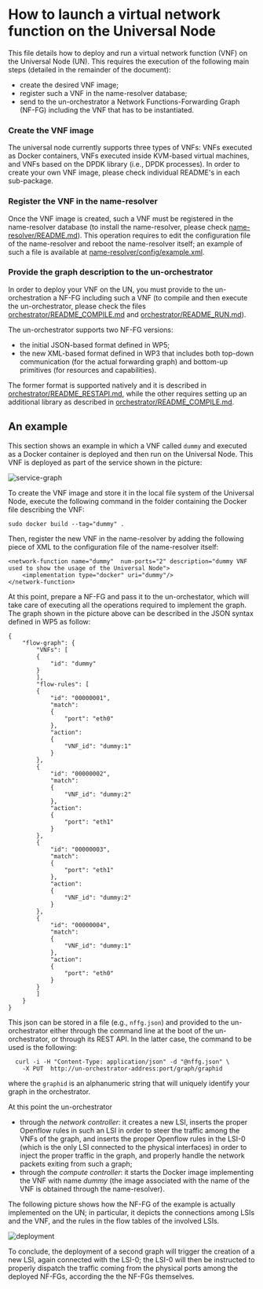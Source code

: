 # How to launch a virtual network function on the Universal Node

This file details how to deploy and run a virtual network function (VNF) on the Universal Node (UN). This requires the execution of the following main steps (detailed in the remainder of the document):
*	create the desired VNF image;
*	register such a VNF in the name-resolver database;
*	send to the un-orchestrator a Network Functions-Forwarding Graph (NF-FG) including the VNF that has to be instantiated.

### Create the VNF image
The universal node currently supports three types of VNFs: VNFs executed as Docker containers, VNFs executed inside KVM-based virtual machines, and VNFs based on the DPDK library (i.e., DPDK processes).
In order to create your own VNF image, please check individual README's in each sub-package.

### Register the VNF in the name-resolver
Once the VNF image is created, such a VNF must be registered in the name-resolver database (to install the name-resolver, please check [name-resolver/README.md](../name-resolver/README.md)).
This operation requires to edit the configuration file of the name-resolver and reboot the name-resolver itself; an example of such a file is available at [name-resolver/config/example.xml](../name-resolver/config/example.xml).

### Provide the graph description to the un-orchestrator
In order to deploy your VNF on the UN, you must provide to the un-orchestration a NF-FG including such a VNF (to compile and then execute the un-orchestrator, please check the files [orchestrator/README_COMPILE.md](../orchestrator/README_COMPILE.md) and [orchestrator/README_RUN.md](../orchestrator/README_RUN.md)).

The un-orchestrator supports two NF-FG versions:
  * the initial JSON-based format defined in WP5;
  * the new XML-based format defined in WP3 that includes both top-down
    communication (for the actual forwarding graph) and bottom-up primitives
    (for resources and capabilities).

The former format is supported natively and it is described in [orchestrator/README_RESTAPI.md](../orchestrator/README_RESTAPI.md), while the other requires setting up an additional library as described in [orchestrator/README_COMPILE.md](../orchestrator/README_COMPILE.md#nf-fg-library).


## An example

This section shows an example in which a  VNF called `dummy` and executed as a Docker container is deployed and then run on the Universal Node.
This VNF is deployed as part of the service shown in the picture:

![service-graph](https://raw.githubusercontent.com/netgroup-polito/un-orchestrator/master/images/service-graph.png)

To create the VNF image and store it in the local file system of the Universal Node, execute the following command in the folder containing the Docker file describing the VNF:

    sudo docker build --tag="dummy" .

Then, register the new VNF in the name-resolver by adding the following piece of XML to the configuration file of the name-resolver itself:

	<network-function name="dummy"  num-ports="2" description="dummy VNF used to show the usage of the Universal Node">
		<implementation type="docker" uri="dummy"/>
	</network-function>

At this point, prepare a NF-FG and pass it to the un-orchestator, which will take care of executing all the operations required to implement the graph. The graph shown in the picture above can be described in the JSON syntax defined in WP5 as follow:


    {
        "flow-graph": {
            "VNFs": [
            {
                "id": "dummy"
            }
            ],
            "flow-rules": [
            {
                "id": "00000001",
                "match":
                {
                    "port": "eth0"
                },
                "action":
                {
                    "VNF_id": "dummy:1"
                }
            },
            {
                "id": "00000002",
                "match":
                {
                    "VNF_id": "dummy:2"
                },
                "action":
                {
                    "port": "eth1"
                }
            },
            {
                "id": "00000003",
                "match":
                {
                    "port": "eth1"
                },
                "action":
                {
                    "VNF_id": "dummy:2"
                }
            },
            {
                "id": "00000004",
                "match":
                {
                    "VNF_id": "dummy:1"
                },
                "action":
                {
                    "port": "eth0"
                }
            }
            ]
        }
    }

This json can be stored in a file (e.g., `nffg.json`) and provided to the un-orchestrator either through the command line at the boot of the un-orchestrator, or through its REST API. In the latter case, the command to be used is the following:

      curl -i -H "Content-Type: application/json" -d "@nffg.json" \
        -X PUT  http://un-orchestrator-address:port/graph/graphid

where the `graphid` is an alphanumeric string that will uniquely identify your graph in the orchestrator.

At this point the un-orchestrator
*   through the *network controller*: it creates a new LSI, inserts the proper Openflow rules in such an LSI in order to steer the traffic among the VNFs of the graph, and inserts the proper Openflow rules in the LSI-0 (which is the only LSI connected to the physical interfaces) in order to inject the proper traffic in the graph, and properly handle the network packets exiting from such a graph;
*   through the *compute controller*: it starts the Docker image implementing the VNF with name *dummy* (the image associated with the name of the VNF is obtained through the name-resolver).

The following picture shows how the NF-FG of the example is actually implemented on the UN; in particular, it depicts the connections among LSIs and the VNF, and the rules in the flow tables of the involved LSIs.

![deployment](https://raw.githubusercontent.com/netgroup-polito/un-orchestrator/master/images/deployment.png)

To conclude, the deployment of a second graph will trigger the creation of a new LSI, again connected with the LSI-0; the LSI-0 will then be instructed to properly dispatch the traffic coming from the physical ports among the deployed NF-FGs, according the the NF-FGs themselves.
